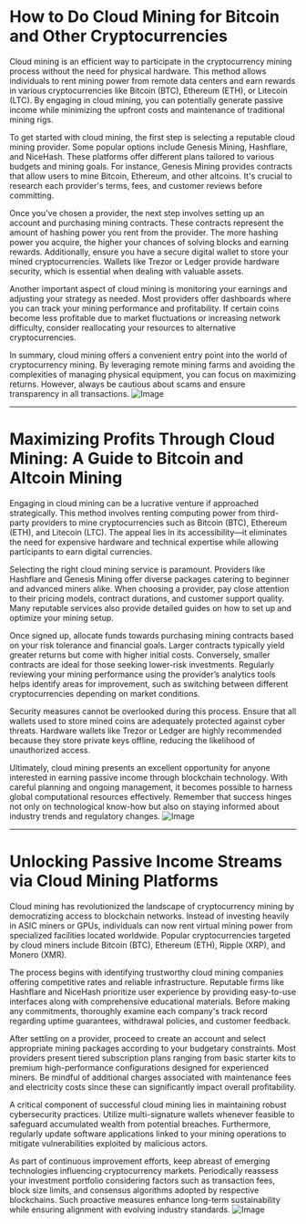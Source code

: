 # How to Do Cloud Mining for Bitcoin and Other Cryptocurrencies

Cloud mining is an efficient way to participate in the cryptocurrency mining process without the need for physical hardware. This method allows individuals to rent mining power from remote data centers and earn rewards in various cryptocurrencies like Bitcoin (BTC), Ethereum (ETH), or Litecoin (LTC). By engaging in cloud mining, you can potentially generate passive income while minimizing the upfront costs and maintenance of traditional mining rigs.

To get started with cloud mining, the first step is selecting a reputable cloud mining provider. Some popular options include Genesis Mining, Hashflare, and NiceHash. These platforms offer different plans tailored to various budgets and mining goals. For instance, Genesis Mining provides contracts that allow users to mine Bitcoin, Ethereum, and other altcoins. It's crucial to research each provider's terms, fees, and customer reviews before committing.

Once you've chosen a provider, the next step involves setting up an account and purchasing mining contracts. These contracts represent the amount of hashing power you rent from the provider. The more hashing power you acquire, the higher your chances of solving blocks and earning rewards. Additionally, ensure you have a secure digital wallet to store your mined cryptocurrencies. Wallets like Trezor or Ledger provide hardware security, which is essential when dealing with valuable assets.

Another important aspect of cloud mining is monitoring your earnings and adjusting your strategy as needed. Most providers offer dashboards where you can track your mining performance and profitability. If certain coins become less profitable due to market fluctuations or increasing network difficulty, consider reallocating your resources to alternative cryptocurrencies.

In summary, cloud mining offers a convenient entry point into the world of cryptocurrency mining. By leveraging remote mining farms and avoiding the complexities of managing physical equipment, you can focus on maximizing returns. However, always be cautious about scams and ensure transparency in all transactions. ![Image](https://github.com/user-attachments/assets/3be06921-4469-491d-bd37-5f14c53422b7)

---

# Maximizing Profits Through Cloud Mining: A Guide to Bitcoin and Altcoin Mining

Engaging in cloud mining can be a lucrative venture if approached strategically. This method involves renting computing power from third-party providers to mine cryptocurrencies such as Bitcoin (BTC), Ethereum (ETH), and Litecoin (LTC). The appeal lies in its accessibility—it eliminates the need for expensive hardware and technical expertise while allowing participants to earn digital currencies.

Selecting the right cloud mining service is paramount. Providers like Hashflare and Genesis Mining offer diverse packages catering to beginner and advanced miners alike. When choosing a provider, pay close attention to their pricing models, contract durations, and customer support quality. Many reputable services also provide detailed guides on how to set up and optimize your mining setup.

Once signed up, allocate funds towards purchasing mining contracts based on your risk tolerance and financial goals. Larger contracts typically yield greater returns but come with higher initial costs. Conversely, smaller contracts are ideal for those seeking lower-risk investments. Regularly reviewing your mining performance using the provider’s analytics tools helps identify areas for improvement, such as switching between different cryptocurrencies depending on market conditions.

Security measures cannot be overlooked during this process. Ensure that all wallets used to store mined coins are adequately protected against cyber threats. Hardware wallets like Trezor or Ledger are highly recommended because they store private keys offline, reducing the likelihood of unauthorized access.

Ultimately, cloud mining presents an excellent opportunity for anyone interested in earning passive income through blockchain technology. With careful planning and ongoing management, it becomes possible to harness global computational resources effectively. Remember that success hinges not only on technological know-how but also on staying informed about industry trends and regulatory changes. ![Image](https://github.com/user-attachments/assets/3be06921-4469-491d-bd37-5f14c53422b7)

---

# Unlocking Passive Income Streams via Cloud Mining Platforms

Cloud mining has revolutionized the landscape of cryptocurrency mining by democratizing access to blockchain networks. Instead of investing heavily in ASIC miners or GPUs, individuals can now rent virtual mining power from specialized facilities located worldwide. Popular cryptocurrencies targeted by cloud miners include Bitcoin (BTC), Ethereum (ETH), Ripple (XRP), and Monero (XMR).

The process begins with identifying trustworthy cloud mining companies offering competitive rates and reliable infrastructure. Reputable firms like Hashflare and NiceHash prioritize user experience by providing easy-to-use interfaces along with comprehensive educational materials. Before making any commitments, thoroughly examine each company's track record regarding uptime guarantees, withdrawal policies, and customer feedback.

After settling on a provider, proceed to create an account and select appropriate mining packages according to your budgetary constraints. Most providers present tiered subscription plans ranging from basic starter kits to premium high-performance configurations designed for experienced miners. Be mindful of additional charges associated with maintenance fees and electricity costs since these can significantly impact overall profitability.

A critical component of successful cloud mining lies in maintaining robust cybersecurity practices. Utilize multi-signature wallets whenever feasible to safeguard accumulated wealth from potential breaches. Furthermore, regularly update software applications linked to your mining operations to mitigate vulnerabilities exploited by malicious actors.

As part of continuous improvement efforts, keep abreast of emerging technologies influencing cryptocurrency markets. Periodically reassess your investment portfolio considering factors such as transaction fees, block size limits, and consensus algorithms adopted by respective blockchains. Such proactive measures enhance long-term sustainability while ensuring alignment with evolving industry standards. ![Image](https://github.com/user-attachments/assets/3be06921-4469-491d-bd37-5f14c53422b7)
